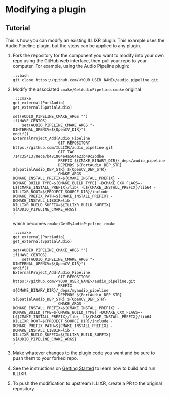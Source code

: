 # Modifying a plugin

## Tutorial

This is how you can modify an existing ILLIXR plugin. This example uses the Audio Pipeline plugin, but the steps can be applied to any plugin.

1.  Fork the repository for the component you want to modify into your own repo using the GitHub
    web interface, then pull your repo to your computer. For example, using the Audio Pipeline plugin:

        :::bash
        git clone https://github.com/<YOUR_USER_NAME>/audio_pipeline.git

2.  Modify the associated `cmake/GetAudioPipeline.cmake`
    original

        :::cmake
        get_external(PortAudio)
        get_external(SpatialAudio)

        set(AUDIO_PIPELINE_CMAKE_ARGS "")
        if(HAVE_CENTOS)
            set(AUDIO_PIPELINE_CMAKE_ARGS "-DINTERNAL_OPENCV=${OpenCV_DIR}")
        endif()
        ExternalProject_Add(Audio_Pipeline
                            GIT_REPOSITORY https://github.com/ILLIXR/audio_pipeline.git
                            GIT_TAG 714c3541378ece7b481804e4a504e23b49c2bdbe
                            PREFIX ${CMAKE_BINARY_DIR}/_deps/audio_pipeline
                            DEPENDS ${PortAudio_DEP_STR} ${SpatialAudio_DEP_STR} ${OpenCV_DEP_STR}
                            CMAKE_ARGS -DCMAKE_INSTALL_PREFIX=${CMAKE_INSTALL_PREFIX} -DCMAKE_BUILD_TYPE=${CMAKE_BUILD_TYPE} -DCMAKE_CXX_FLAGS=-L${CMAKE_INSTALL_PREFIX}/lib\ -L${CMAKE_INSTALL_PREFIX}/lib64 -DILLIXR_ROOT=${PROJECT_SOURCE_DIR}/include -DCMAKE_PREFIX_PATH=${CMAKE_INSTALL_PREFIX} -DCMAKE_INSTALL_LIBDIR=lib -DILLIXR_BUILD_SUFFIX=${ILLIXR_BUILD_SUFFIX} ${AUDIO_PIPELINE_CMAKE_ARGS}
        )
   
    which becomes `cmake/GetMyAudioPipeline.cmake`

        :::cmake
        get_external(PortAudio)
        get_external(SpatialAudio)

        set(AUDIO_PIPELINE_CMAKE_ARGS "")
        if(HAVE_CENTOS)
            set(AUDIO_PIPELINE_CMAKE_ARGS "-DINTERNAL_OPENCV=${OpenCV_DIR}")
        endif()
        ExternalProject_Add(Audio_Pipeline
                            GIT_REPOSITORY https://github.com/<YOUR_USER_NAME>/audio_pipeline.git
                            PREFIX ${CMAKE_BINARY_DIR}/_deps/myaudio_pipeline
                            DEPENDS ${PortAudio_DEP_STR} ${SpatialAudio_DEP_STR} ${OpenCV_DEP_STR}
                            CMAKE_ARGS -DCMAKE_INSTALL_PREFIX=${CMAKE_INSTALL_PREFIX} -DCMAKE_BUILD_TYPE=${CMAKE_BUILD_TYPE} -DCMAKE_CXX_FLAGS=-L${CMAKE_INSTALL_PREFIX}/lib\ -L${CMAKE_INSTALL_PREFIX}/lib64 -DILLIXR_ROOT=${PROJECT_SOURCE_DIR}/include -DCMAKE_PREFIX_PATH=${CMAKE_INSTALL_PREFIX} -DCMAKE_INSTALL_LIBDIR=lib -DILLIXR_BUILD_SUFFIX=${ILLIXR_BUILD_SUFFIX} ${AUDIO_PIPELINE_CMAKE_ARGS}
        )
   
3.  Make whatever changes to the plugin code you want and be sure to push them to your forked repo.

4.  See the instructions on [Getting Started][10] to learn how to build and run ILLIXR.

5.  To push the modification to upstream ILLIXR, create a PR to the original repository.


[//]: # (- Internal -)

[10]:   getting_started.md
